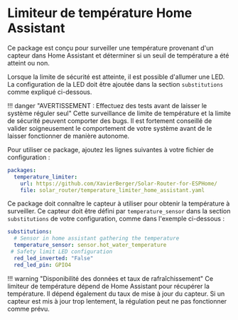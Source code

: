 # Limiteur de température Home Assistant

Ce package est conçu pour surveiller une température provenant d'un capteur dans Home Assistant et déterminer si un seuil de température a été atteint ou non.

Lorsque la limite de sécurité est atteinte, il est possible d'allumer une LED. La configuration de la LED doit être ajoutée dans la section `substitutions` comme expliqué ci-dessous.

!!! danger "AVERTISSEMENT : Effectuez des tests avant de laisser le système réguler seul"
    Cette surveillance de limite de température et la limite de sécurité peuvent comporter des bugs. Il est fortement conseillé de valider soigneusement le comportement de votre système avant de le laisser fonctionner de manière autonome.

Pour utiliser ce package, ajoutez les lignes suivantes à votre fichier de configuration :

```yaml linenums="1"
packages:
  temperature_limiter:
    url: https://github.com/XavierBerger/Solar-Router-for-ESPHome/
    file: solar_router/temperature_limiter_home_assistant.yaml
```

Ce package doit connaître le capteur à utiliser pour obtenir la température à surveiller. Ce capteur doit être défini par `temperature_sensor` dans la section `substitutions` de votre configuration, comme dans l'exemple ci-dessous :

```yaml linenums="1"
substitutions:
  # Sensor in home assistant gathering the temperature
  temperature_sensor: sensor.hot_water_temperature
 # Safety limit LED configuration
  red_led_inverted: "False"
  red_led_pin: GPIO4
```

!!! warning "Disponibilité des données et taux de rafraîchissement"
    Ce limiteur de température dépend de Home Assistant pour récupérer la température. Il dépend également du taux de mise à jour du capteur. Si un capteur est mis à jour trop lentement, la régulation peut ne pas fonctionner comme prévu.

